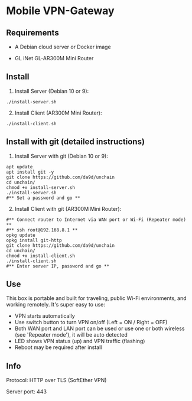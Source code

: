 # Mobile VPN-Gateway

## Requirements

- A Debian cloud server or Docker image

- GL iNet GL-AR300M Mini Router

## Install

1. Install Server (Debian 10 or 9):
```
./install-server.sh
```
2. Install Client (AR300M Mini Router):
```
./install-client.sh
```

## Install with git (detailed instructions)

1. Install Server with git (Debian 10 or 9):

```
apt update
apt install git -y
git clone https://github.com/da9d/unchain
cd unchain/
chmod +x install-server.sh
./install-server.sh
#** Set a password and go **
```

2. Install Client with git (AR300M Mini Router):

```
#** Connect router to Internet via WAN port or Wi-Fi (Repeater mode) **
#** ssh root@192.168.8.1 **
opkg update
opkg install git-http
git clone https://github.com/da9d/unchain
cd unchain/
chmod +x install-client.sh
./install-client.sh
#** Enter server IP, password and go **
```

## Use

This box is portable and built for traveling, public Wi-Fi environments, and working remotely. It's super easy to use:

- VPN starts automatically
- Use switch button to turn VPN on/off (Left = ON / Right = OFF)
- Both WAN port and LAN port can be used or use one or both wireless (see 'Repeater mode'), it will be auto detected
- LED shows VPN status (up) and VPN traffic (flashing)
- Reboot may be required after install

## Info

Protocol: HTTP over TLS (SoftEther VPN)

Server port: 443
